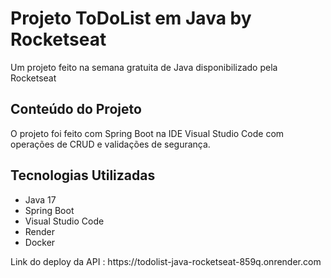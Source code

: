 <h1>Projeto ToDoList em Java by Rocketseat</h1>
<p>Um projeto feito na semana gratuita de Java disponibilizado pela Rocketseat</p>

<h2>Conteúdo do Projeto</h2>

<p>O projeto foi feito com Spring Boot na IDE Visual Studio Code com operações de CRUD e validações de segurança.</p>

<h2>Tecnologias Utilizadas</h2>

<ul>
  <li>Java 17</li>
  <li>Spring Boot</li>
  <li>Visual Studio Code</li>
  <li>Render</li>
  <li>Docker</li>
</ul>
Link do deploy da API : https://todolist-java-rocketseat-859q.onrender.com
